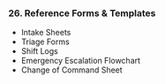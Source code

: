 ### **26\. Reference Forms & Templates**

* Intake Sheets  
* Triage Forms  
* Shift Logs  
* Emergency Escalation Flowchart  
* Change of Command Sheet 